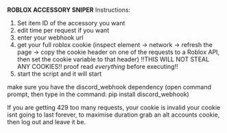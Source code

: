**ROBLOX ACCESSORY SNIPER**
Instructions:
1. Set item ID of the accessory you want
2. edit time per request if you want
3. enter your webhook url
4. get your full roblox cookie (inspect element -> network -> refresh the page -> copy the cookie header on one of the requests to a Roblox API, then set the cookie variable to that header)
!!THIS WILL NOT STEAL ANY COOKIES!! proof read _everything_ before executing!!
5. start the script and it will start

make sure you have the discord_webhook dependency (open command prompt, then type in the command: pip install discord_webhook)

If you are getting 429 too many requests, your cookie is invalid
your cookie isnt going to last forever, to maximise duration grab an alt accounts cookie, then log out and leave it be.

